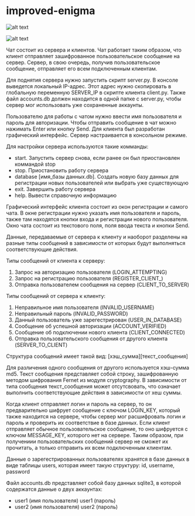 # improved-enigma

![alt text](https://github.com/necron7/improved-enigma/blob/master/login_window.jpg)



![alt text](https://github.com/necron7/improved-enigma/blob/master/chat_window.jpg)

Чат состоит из сервера и клиентов. Чат работает таким образом, что клиент отправляет зашифрованное пользовательское сообщение на сервер. Сервер, в свою очередь, получив пользовательское сообщение, отправляет его всем подключенным клиентам.

Для поднятия сервера нужно запустить скрипт server.py. В консоле выведется локальный IP-адрес. Этот адрес нужно скопировать в глобальную переменную SERVER_IP в скрипте клиента client.py. Также файл accounts.db должен находится в одной папке с server.py, чтобы сервер мог использовать уже сохраненные аккаунты. 

Пользователю для работы с чатом нужно ввести имя пользователя и пароль для авторизации. Чтобы отправить сообщение в чат можно нажимать Enter или кнопку Send. Для клиента был разработан графический интерфейс. Сервер настраивается в консольном режиме.

Для настройки сервера используются такие комманды:
- start. Запустить сервер снова, если ранее он был приостановлен коммандой stop
- stop. Приостановить работу сервера
- database [имя_базы данных.db]. Создать новую базу данных для регистрации новых пользователей или выбрать уже существующую
- exit. Завершить работу сервера
- help. Вывести справочную информацию

Графический интерфейс клиента состоит из окон регистрации и самого чата. В окне регистрации нужно указать имя пользователя и пароль, также там находятся кнопки входа и регистрации нового пользователя. Окно чата состоит из текстового поля, поля ввода текста и кнопки Send.

Данные, передаваемые от сервера к клиенту и наоборот разделены на разные типы сообщений в зависимости от которых будут выполняться соответствующие действия.

Типы сообщений от клиента к серверу:
1. Запрос на авторизацию пользователя (LOGIN_ATTEMPTING)
2. Запрос на регистрацию пользователя (REGISTER_CLIENT_)
3. Отправка пользователем сообщения на сервер (CLIENT_TO_SERVER)

Типы сообщений от сервера к клиенту:
1. Неправильное имя пользователя (INVALID_USERNAME)
2. Неправильный пароль (INVALID_PASSWORD)
3. Данный пользователь уже зарегестрирован (USER_IN_DATABASE)
4. Сообщение об успешной авторизации (ACCOUNT_VERIFIED)
5. Сообщение об подключении нового клиента (CLIENT_CONNECTED)
6. Отправка пользовательского сообщения от другого клиента (SERVER_TO_CLIENT)

Структура сообщений имеет такой вид:
[хэш_сумма][текст_сообщения]

Для различения одного сообщения от другого используется хэш-сумма md5. Текст сообщения представляет собой строку, зашифрованную методом шифрования Fernet из модуля cryptography. В зависимости от типа сообщения текст_сообщения может отсутсвовать, что означает выполнить соответствующие действия в зависимости от хеш суммы.

Когда клиент отправляет логин и пароль на сервер, то он предварительно шифрует сообщение с ключом LOGIN_KEY, который также находится на сервере, чтобы сервер мог расшифровать логин и пароль и проверить их соответствие в базе данных. Если клиент отправляет обычное пользовательское сообщение, то оно шифруется с ключом MESSAGE_KEY, которого нет на сервере. Таким образом, при получениии пользовательских сообщений сервер не сможет их прочитать, а только отправить их всем подключенным клиентам.

Данные о зарегестрированных пользователях хранятся в базе данных в виде таблицы users, которая имеет такую структуру:
id, username, password

Файл accounts.db представляет собой базу данных sqlite3, в которой содержатся данные о двух аккаунтах:
- user1 (имя пользователя) user1 (пароль)
- user2 (имя пользователя) user2 (пароль)


